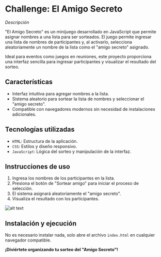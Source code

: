 # Challenge: El Amigo Secreto

*Descripción*

"El Amigo Secreto" es un minijuego desarrollado en JavaScript que permite asignar nombres a una lista para ser sorteados. El juego permite ingresar una lista de nombres de participantes y, al activarlo, selecciona aleatoriamente un nombre de la lista como el "amigo secreto" asignado.

Ideal para eventos como juegos en reuniones, este proyecto proporciona una interfaz sencilla para ingresar participantes y visualizar el resultado del sorteo.

## Características

- Interfaz intuitiva para agregar nombres a la lista.
- Sistema aleatorio para sortear la lista de nombres y seleccionar el "amigo secreto".
- Compatible con navegadores modernos sin necesidad de instalaciones adicionales.

## Tecnologías utilizadas

- `HTML`: Estructura de la aplicación.
- `CSS`: Estilos y diseño responsivo.
- `JavaScript`: Lógica del sorteo y manipulación de la interfaz.

## Instrucciones de uso

1. Ingresa los nombres de los participantes en la lista.
2. Presiona el botón de "Sortear amigo" para iniciar el proceso de selección.
3. El sistema asignará aleatoriamente el "amigo secreto".
4. Visualiza el resultado con los participantes.

![alt text](assets/Gif-amigo-ecreto.gif)

## Instalación y ejecución

No es necesario instalar nada, solo abre el archivo `index.html` en cualquier navegador compatible.


**¡Diviértete organizando tu sorteo del "Amigo Secreto"!**

